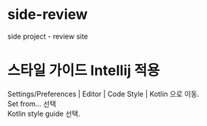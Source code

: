 # side-review
side project - review site

# 스타일 가이드 Intellij 적용
Settings/Preferences | Editor | Code Style | Kotlin 으로 이동. \
Set from... 선택 \
Kotlin style guide 선택.